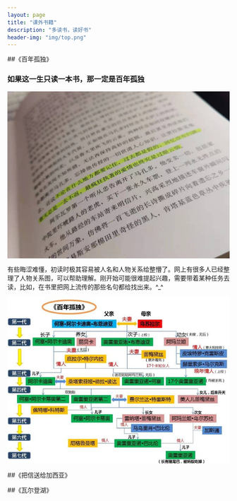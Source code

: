```yaml
---
layout: page 
title: "课外书籍" 
description: "多读书，读好书" 
header-img: "img/top.png" 
---
```


##《百年孤独》

### 如果这一生只读一本书，那一定是百年孤独

<center>
<p><img src="/img/WechatIMG73.jpeg" align="center"></p>
</center>

有些晦涩难懂，初读时极其容易被人名和人物关系给整懵了。网上有很多人已经整理了人物关系图，可以帮助理解。刚开始可能很难提起兴趣，需要带着某种任务去读，比如，在书里把网上流传的那些名句都给找出来。^_^

<center>
<p><img src="/img/21360004d642aa43f27d.jpeg" align="center"></p>
</center>



##《把信送给加西亚》

##《瓦尔登湖》